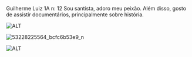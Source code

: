 Guilherme Luiz 1A n: 12
Sou santista, adoro meu peixão. Além disso, gosto de assistir documentários, principalmente sobre história.

![ALT](https://live.staticflickr.com/65535/53228347915_8e6b7d033e.jpg)

![53228225564_bcfc6b53e9_n](https://github.com/catatau034/js-catatau/assets/137064241/8a960fda-a8f6-4ff4-a715-110943825593)

![ALT](https://cultura.uol.com.br/upload/tvcultura/esporte/20210615185510_camacho-santos.jpg)
